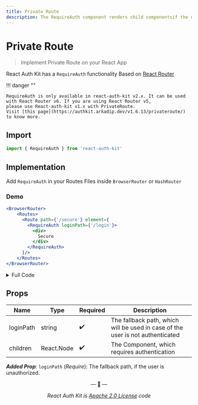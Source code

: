 ```yaml
---
title: Private Route
description: The RequireAuth component renders child componentsif the user is logged in. If not logged in the user is redirected to the page specified in loginPath prop.
---
```


# Private Route

> Implement Private Route on your React App

React Auth Kit has a `RequireAuth` functionality Based on [React Router](https://reactrouter.com/)

!!! danger ""

    RequireAuth is only available in react-auth-kit v2.x. It can be used with React Router v6. If you are using React Router v5,
    please use React-auth-kit v1.x with PrivateRoute.
    Visit [this page](https://authkit.arkadip.dev/v1.6.13/privateroute/) to know more.

<div data-ea-publisher="authkitarkadipme" data-ea-type="text" data-ea-keywords="web|react|javascript|python|database|node|mongo" id="privateroute"></div>

## Import

```jsx
import { RequireAuth } from 'react-auth-kit'
```

## Implementation

Add `RequireAuth` in your Routes Files inside `BrowserRouter` or `HashRouter`

### Demo

```jsx
<BrowserRouter>
    <Routes>
      <Route path={'/secure'} element={
        <RequireAuth loginPath={'/login'}>
          <div>
            Secure
          </div>
        </RequireAuth>
      }/>
    </Routes>
</BrowserRouter>
```

<details>
    <summary>Full Code</summary>
    <br>

```jsx
import {BrowserRouter, Route} from "react-router-dom"
import {RequireAuth} from 'react-auth-kit'
import SecureComponent from "./SecureComponent";

const Routes = () => {
  return (
    <BrowserRouter>
      <Routes>
        <Route path={'/login'} element={<Login/>}/>
        <Route path={'/secure'} element={
          <RequireAuth loginPath={'/login'}>
            <SecureComponent/>
          </RequireAuth>
        }/>
      </Routes>
    </BrowserRouter>
  )
}
```

</details>

## Props

| Name      | Type       | Required           | Description                                                                    |
|-----------|------------|--------------------|--------------------------------------------------------------------------------|
| loginPath | string     | :heavy_check_mark: | The fallback path, which will be used in case of the user is not authenticated |
| children  | React.Node | :heavy_check_mark: | The Component, which requires authentication                                   |

***Added Prop***: `loginPath` (*Require*): The fallback path, if the user is unauthorized.

<p align="center">&mdash; 🔑  &mdash;</p>
<p align="center"><i>React Auth Kit is <a href="https://github.com/react-auth-kit/react-auth-kit/blob/master/LICENSE">Apache 2.0 License</a> code</i></p>
